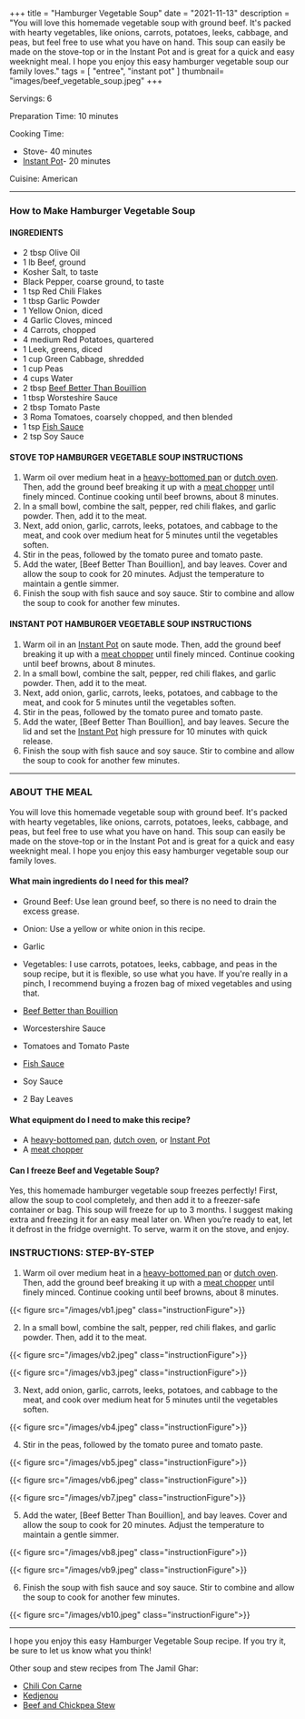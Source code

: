 +++
title = "Hamburger Vegetable Soup"
date = "2021-11-13"
description = "You will love this homemade vegetable soup with ground beef. It's packed with hearty vegetables, like onions, carrots, potatoes, leeks, cabbage, and peas, but feel free to use what you have on hand. This soup can easily be made on the stove-top or in the Instant Pot and is great for a quick and easy weeknight meal. I hope you enjoy this easy hamburger vegetable soup our family loves."
tags = [
    "entree",
    "instant pot"
]
thumbnail= "images/beef_vegetable_soup.jpeg"
+++

Servings: 6 <!--more-->

Preparation Time: 10 minutes 

Cooking Time:
* Stove- 40 minutes 
* [Instant Pot](https://amzn.to/3oosTap)- 20 minutes

Cuisine: American 

----

### How to Make Hamburger Vegetable Soup 

#### INGREDIENTS 

* 2 tbsp Olive Oil 
* 1 lb Beef, ground 
* Kosher Salt, to taste 
* Black Pepper, coarse ground, to taste 
* 1 tsp Red Chili Flakes 
* 1 tbsp Garlic Powder 
* 1 Yellow Onion, diced 
* 4 Garlic Cloves, minced 
* 4 Carrots, chopped 
* 4 medium Red Potatoes, quartered 
* 1 Leek, greens, diced 
* 1 cup Green Cabbage, shredded 
* 1 cup Peas 
* 4 cups Water 
* 2 tbsp [Beef Better Than Bouillion](https://amzn.to/3Hbz6z0) 
* 1 tbsp Worsteshire Sauce 
* 2 tbsp Tomato Paste 
* 3 Roma Tomatoes, coarsely chopped, and then blended 
* 1 tsp [Fish Sauce](https://amzn.to/3opawlw)
* 2 tsp Soy Sauce 
  
#### STOVE TOP HAMBURGER VEGETABLE SOUP INSTRUCTIONS

1. Warm oil over medium heat in a [heavy-bottomed pan](https://amzn.to/3HirFG8) or [dutch oven](https://amzn.to/3ol6U4e). Then, add the ground beef breaking it up with a [meat chopper](https://amzn.to/3HcA1zb) until finely minced. Continue cooking until beef browns, about 8 minutes.
2. In a small bowl, combine the salt, pepper, red chili flakes, and garlic powder. Then, add it to the meat. 
3. Next, add onion, garlic, carrots, leeks, potatoes, and cabbage to the meat, and cook over medium heat for 5 minutes until the vegetables soften. 
4. Stir in the peas, followed by the tomato puree and tomato paste. 
5. Add the water, [Beef Better Than Bouillion], and bay leaves. Cover and allow the soup to cook for 20 minutes. Adjust the temperature to maintain a gentle simmer. 
6. Finish the soup with fish sauce and soy sauce. Stir to combine and allow the soup to cook for another few minutes.

#### INSTANT POT HAMBURGER VEGETABLE SOUP INSTRUCTIONS

1. Warm oil in an [Instant Pot](https://amzn.to/3oosTap) on saute mode. Then, add the ground beef breaking it up with a [meat chopper](https://amzn.to/3HcA1zb) until finely minced. Continue cooking until beef browns, about 8 minutes.
2. In a small bowl, combine the salt, pepper, red chili flakes, and garlic powder. Then, add it to the meat. 
3. Next, add onion, garlic, carrots, leeks, potatoes, and cabbage to the meat, and cook for 5 minutes until the vegetables soften. 
4. Stir in the peas, followed by the tomato puree and tomato paste. 
5. Add the water, [Beef Better Than Bouillion], and bay leaves. Secure the lid and set the [Instant Pot](https://amzn.to/3oosTap) high pressure for 10 minutes with quick release. 
6. Finish the soup with fish sauce and soy sauce. Stir to combine and allow the soup to cook for another few minutes.

 ----

### ABOUT THE MEAL

You will love this homemade vegetable soup with ground beef. It's packed with hearty vegetables, like onions, carrots, potatoes, leeks, cabbage, and peas, but feel free to use what you have on hand. This soup can easily be made on the stove-top or in the Instant Pot and is great for a quick and easy weeknight meal. I hope you enjoy this easy hamburger vegetable soup our family loves.

#### What main ingredients do I need for this meal?

* Ground Beef: Use lean ground beef, so there is no need to drain the excess grease.

* Onion: Use a yellow or white onion in this recipe. 

* Garlic 

* Vegetables: I use carrots, potatoes, leeks, cabbage, and peas in the soup recipe, but it is flexible, so use what you have. If you're really in a pinch, I recommend buying a frozen bag of mixed vegetables and using that. 

* [Beef Better than Bouillion](https://amzn.to/3Hbz6z0) 

* Worcestershire Sauce

* Tomatoes and Tomato Paste 

* [Fish Sauce](https://amzn.to/3opawlw)

* Soy Sauce 

* 2 Bay Leaves 

#### What equipment do I need to make this recipe?

* A [heavy-bottomed pan](https://amzn.to/3HirFG8), [dutch oven](https://amzn.to/3ol6U4e), or [Instant Pot](https://amzn.to/3oosTap)
* A [meat chopper](https://amzn.to/3HcA1zb)

#### Can I freeze Beef and Vegetable Soup?

Yes, this homemade hamburger vegetable soup freezes perfectly! First, allow the soup to cool completely, and then add it to a freezer-safe container or bag. This soup will freeze for up to 3 months. I suggest making extra and freezing it for an easy meal later on. When you’re ready to eat, let it defrost in the fridge overnight. To serve, warm it on the stove, and enjoy.

### INSTRUCTIONS: STEP-BY-STEP 

1. Warm oil over medium heat in a [heavy-bottomed pan](https://amzn.to/3HirFG8) or [dutch oven](https://amzn.to/3ol6U4e). Then, add the ground beef breaking it up with a [meat chopper](https://amzn.to/3HcA1zb) until finely minced. Continue cooking until beef browns, about 8 minutes.

{{< figure src="/images/vb1.jpeg" class="instructionFigure">}}

2. In a small bowl, combine the salt, pepper, red chili flakes, and garlic powder. Then, add it to the meat. 

{{< figure src="/images/vb2.jpeg" class="instructionFigure">}}

{{< figure src="/images/vb3.jpeg" class="instructionFigure">}}

3. Next, add onion, garlic, carrots, leeks, potatoes, and cabbage to the meat, and cook over medium heat for 5 minutes until the vegetables soften. 

{{< figure src="/images/vb4.jpeg" class="instructionFigure">}}

4. Stir in the peas, followed by the tomato puree and tomato paste. 

{{< figure src="/images/vb5.jpeg" class="instructionFigure">}}

{{< figure src="/images/vb6.jpeg" class="instructionFigure">}}

{{< figure src="/images/vb7.jpeg" class="instructionFigure">}}

5. Add the water, [Beef Better Than Bouillion], and bay leaves. Cover and allow the soup to cook for 20 minutes. Adjust the temperature to maintain a gentle simmer. 

{{< figure src="/images/vb8.jpeg" class="instructionFigure">}}

{{< figure src="/images/vb9.jpeg" class="instructionFigure">}}

6. Finish the soup with fish sauce and soy sauce. Stir to combine and allow the soup to cook for another few minutes.

{{< figure src="/images/vb10.jpeg" class="instructionFigure">}}

----

I hope you enjoy this easy Hamburger Vegetable Soup recipe. If you try it, be sure to let us know what you think!

Other soup and stew recipes from The Jamil Ghar:

* [Chili Con Carne](https://www.jamilghar.com/recipe/chili_con_carne/)
* [Kedjenou](https://www.jamilghar.com/recipe/kedjenou/)
* [Beef and Chickpea Stew](https://www.jamilghar.com/recipe/beef_chickpea_stew/) 
